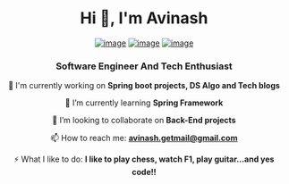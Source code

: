 <h1 align="center">Hi 👋, I'm Avinash</h1>
<div align="center">

[![image](https://img.shields.io/badge/LinkedIn-080908?style=for-the-badge&logo=linkedin&logoColor=white)](https://www.linkedin.com/in/avinash550/)
[![image](https://img.shields.io/badge/Gmail-080908?style=for-the-badge&logo=gmail&logoColor=white)](mailto:avinash.getmail@gmail.com)
[![image](https://img.shields.io/badge/Medium-080908?style=for-the-badge&logo=Medium&logoColor=white)](https://medium.com/@avinash550)

</div>
<div align="center">
<h3 align="center">Software Engineer And Tech Enthusiast</h3>

 🔭 I'm currently working on **Spring boot projects, DS Algo and Tech blogs**

 🌱 I’m currently learning **Spring Framework**

 👯 I’m looking to collaborate on **Back-End projects**

 📫 How to reach me: **avinash.getmail@gmail.com**

⚡ What I like to do: **I like to play chess, watch F1, play guitar...and yes code!!**

</div>
